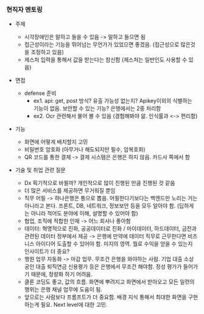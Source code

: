 ### 현직자 멘토링

- 주제
    - 시각장애인은 말하고 들을 수 있음 -> 말하고 들으면 됨
    - 접근성이라는 기능을 뛰어넘는 무언가가 있었으면 좋겠음. (접근성으로 많은것을 조정하고 있음)
    - 제스처 입력을 통해서 값을 받는다는 참신함 (제스처는 일반인도 사용할 수 있음)

- 면접
    - defense 준비
        - ex1. api: get, post 방식? 유출 가능성 없는지? Apikey이외의 식별하는 기능이 없음. 보안할 수 있는 기능? 은행에서는 2중 처리함
        - ex2. Ocr 관련해서 물어 볼 수 있음 (경험해봐야 앎. 인식률과 <-> 편리함)

- 기능
    - 화면에 어떻게 배치할지 고민
    - 비밀번호 암호화 (아무거나 해도되지만 필수, 암복호화)
    - QR 코드를 통한 결제 -> 결제 시스템은 은행은 하지 않음. 카드사 쪽에서 함

- 기술 및 취업 관련 질문
    - Dx 획기적으로 바뀔까? 개인적으로 많이 진행된 만큼 진행된 것 같음
    - 더 많은 서비스를 제공하면 무거워질 뿐임
    - 직무 어필 -> 하나은행은 통으로 뽑음. 어필한다기보다는 백엔드만 노리는 거는 아니라고 본다. 프론트, DB, 네트워크, 정보보안 등을 모두 알아야 함. (딥하게는 아니라 적어도 분야에 이해, 설명할 수 있어야 함)
    - 협업, 조직에 적합한 인재 -> 어느 회사나 좋아함
    - 데이터: 혁명적으로 진화, 공공데이터로 진화 / 마이데이터, 하드데이터, 금전과 관련된 데이터 정부에서 제공 -> 은행에 만약에 데이터 직무로 근무한다면 비즈니스 아이디어 도출할 수 있어야 함. 미지의 영역. 뭘로 수익을 얻을 수 있는지 인사이트가 더 중요?
    - 행원 업무 자동화 -> 마감 업무. 무조건 은행을 와야하는 사람. 기업 대출 소상공인 대출 퇴직연금 신용평가 등은 은행에서 무조건 해야함. 정성 평가가 들어가기 때문에, 정량화 하기 어려움.
    - 클론 코딩도 좋고, 값의 흐름. 화면에 뿌려지고 화면에서 받아오고 모든 일련의 행위는 은행 채널 업무에 도움이 됨.
    - 앞으로는 사람보다 프롬프트가 더 중요함. 배경 지식 통해서 최대한 화면을 구현하는게 필요. Next level에 대한 고민.

